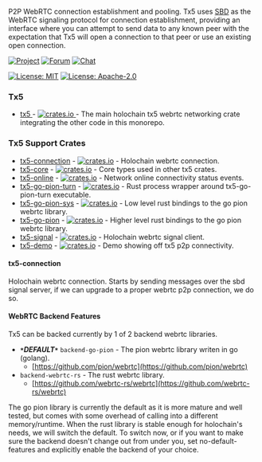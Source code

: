 <!--
  -- AUTOGENERATED WARNING --
  If this file is not crates/tx5-core/src/README.tpl
  then it is autogenerated and will be replaced
  the next time make is run.
-->

P2P WebRTC connection establishment and pooling. Tx5 uses [SBD](https://github.com/holochain/sbd) as the WebRTC signaling protocol for connection establishment, providing an interface where you can attempt to send data to any known peer with the expectation that Tx5 will open a connection to that peer or use an existing open connection.

[![Project](https://img.shields.io/badge/project-holochain-blue)](http://holochain.org/)
[![Forum](https://img.shields.io/badge/chat-forum%2eholochain%2enet-blue)](https://forum.holochain.org)
[![Chat](https://img.shields.io/badge/chat-chat%2eholochain%2enet-blue)](https://chat.holochain.org)

[![License: MIT](https://img.shields.io/badge/License-MIT-blue)](https://opensource.org/licenses/MIT)
[![License: Apache-2.0](https://img.shields.io/badge/License-Apache%202.0-blue)](https://www.apache.org/licenses/LICENSE-2.0)

### Tx5

- [ tx5 ](https://github.com/holochain/tx5/tree/main/crates/tx5-core) - [ ![crates.io](https://img.shields.io/crates/v/tx5) ](https://crates.io/crates/tx5) - The main holochain tx5 webrtc networking crate integrating the other code in this monorepo.

### Tx5 Support Crates

- [tx5-connection](https://github.com/holochain/tx5/tree/main/crates/tx5-connection) - [![crates.io](https://img.shields.io/crates/v/tx5-connection)](https://crates.io/crates/tx5-connection) - Holochain webrtc connection.
- [tx5-core](https://github.com/holochain/tx5/tree/main/crates/tx5-core) - [![crates.io](https://img.shields.io/crates/v/tx5-core)](https://crates.io/crates/tx5-core) - Core types used in other tx5 crates.
- [tx5-online](https://github.com/holochain/tx5/tree/main/crates/tx5-online) - [![crates.io](https://img.shields.io/crates/v/tx5-online)](https://crates.io/crates/tx5-online) - Network online connectivity status events.
- [tx5-go-pion-turn](https://github.com/holochain/tx5/tree/main/crates/tx5-go-pion-turn) - [![crates.io](https://img.shields.io/crates/v/tx5-go-pion-turn)](https://crates.io/crates/tx5-go-pion-turn) - Rust process wrapper around tx5-go-pion-turn executable.
- [tx5-go-pion-sys](https://github.com/holochain/tx5/tree/main/crates/tx5-go-pion-sys) - [![crates.io](https://img.shields.io/crates/v/tx5-go-pion-sys)](https://crates.io/crates/tx5-go-pion-sys) - Low level rust bindings to the go pion webrtc library.
- [tx5-go-pion](https://github.com/holochain/tx5/tree/main/crates/tx5-go-pion) - [![crates.io](https://img.shields.io/crates/v/tx5-go-pion)](https://crates.io/crates/tx5-go-pion) - Higher level rust bindings to the go pion webrtc library.
- [tx5-signal](https://github.com/holochain/tx5/tree/main/crates/tx5-signal) - [![crates.io](https://img.shields.io/crates/v/tx5-signal)](https://crates.io/crates/tx5-signal) - Holochain webrtc signal client.
- [tx5-demo](https://github.com/holochain/tx5/tree/main/crates/tx5-demo) - [![crates.io](https://img.shields.io/crates/v/tx5-demo)](https://crates.io/crates/tx5-demo) - Demo showing off tx5 p2p connectivity.

<!-- cargo-rdme start -->

#### tx5-connection

Holochain webrtc connection.
Starts by sending messages over the sbd signal server, if we can
upgrade to a proper webrtc p2p connection, we do so.

#### WebRTC Backend Features

Tx5 can be backed currently by 1 of 2 backend webrtc libraries.

- <b><i>`*`DEFAULT`*`</i></b> `backend-go-pion` - The pion webrtc library
  writen in go (golang).
  - [https://github.com/pion/webrtc](https://github.com/pion/webrtc)
- `backend-webrtc-rs` - The rust webrtc library.
  - [https://github.com/webrtc-rs/webrtc](https://github.com/webrtc-rs/webrtc)

The go pion library is currently the default as it is more mature
and well tested, but comes with some overhead of calling into a different
memory/runtime. When the rust library is stable enough for holochain's
needs, we will switch the default. To switch now, or if you want to
make sure the backend doesn't change out from under you, set
no-default-features and explicitly enable the backend of your choice.

<!-- cargo-rdme end -->
